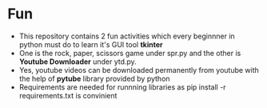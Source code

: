 # Fun
- This repository contains 2 fun activities which every beginnner in python must do to learn it's GUI tool **tkinter**
- One is the rock, paper, scissors game under spr.py and the other is **Youtube Downloader** under ytd.py.
- Yes, youtube videos can be downloaded permanently from youtube with the help of **pytube** library provided by python
- Requirements are needed for runnning libraries as pip install -r requirements.txt is convinient 
